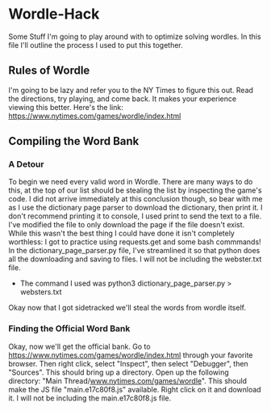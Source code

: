 # Wordle-Hack
Some Stuff I'm going to play around with to optimize solving wordles. In this file I'll outline the process I used to put this together.

## Rules of Wordle
I'm going to be lazy and refer you to the NY Times to figure this out. Read the directions, try playing, and come back. It makes your experience viewing this better. Here's the link: https://www.nytimes.com/games/wordle/index.html

## Compiling the Word Bank
### A Detour
To begin we need every valid word in Wordle. There are many ways to do this, at the top of our list should be stealing the list by inspecting the game's code. I did not arrive immediately at this conclusion though, so bear with me as I use the dictionary page parser to download the dictionary, then print it. I don't recommend printing it to console, I used print to send the text to a file. I've modified the file to only download the page if the file doesn't exist. While this wasn't the best thing I could have done it isn't completely worthless: I got to practice using requests.get and some bash commmands! In the dictionary_page_parser.py file, I've streamlined it so that python does all the downloading and saving to files. I will not be including the webster.txt file.

* The command I used was python3 dictionary_page_parser.py > websters.txt

Okay now that I got sidetracked we'll steal the words from wordle itself.

### Finding the Official Word Bank
Okay, now we'll get the official bank. Go to https://www.nytimes.com/games/wordle/index.html through your favorite browser. Then right click, select "Inspect", then select "Debugger", then "Sources". This should bring up a directory. Open up the following directory: "Main Thread/www.nytimes.com/games/wordle". This should make the JS file "main.e17c80f8.js" available. Right click on it and download it. I will not be including the main.e17c80f8.js file.
